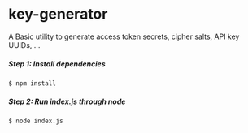 # key-generator
A Basic utility to generate access token secrets, cipher salts, API key UUIDs, ...

##### Step 1: Install dependencies
```$ npm install```

##### Step 2: Run index.js through node
```$ node index.js```
